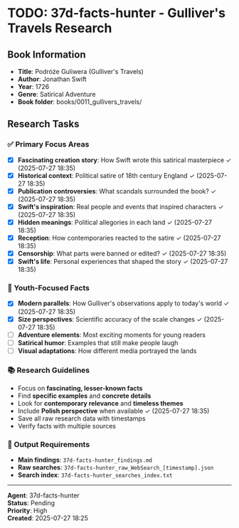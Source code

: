 # TODO: 37d-facts-hunter - Gulliver's Travels Research

## Book Information
- **Title**: Podróże Guliwera (Gulliver's Travels)
- **Author**: Jonathan Swift
- **Year**: 1726
- **Genre**: Satirical Adventure
- **Book folder**: books/0011_gullivers_travels/

## Research Tasks

### ✅ Primary Focus Areas
- [x] **Fascinating creation story**: How Swift wrote this satirical masterpiece ✓ (2025-07-27 18:35)
- [x] **Historical context**: Political satire of 18th century England ✓ (2025-07-27 18:35)
- [x] **Publication controversies**: What scandals surrounded the book? ✓ (2025-07-27 18:35)
- [x] **Swift's inspiration**: Real people and events that inspired characters ✓ (2025-07-27 18:35)
- [x] **Hidden meanings**: Political allegories in each land ✓ (2025-07-27 18:35)
- [x] **Reception**: How contemporaries reacted to the satire ✓ (2025-07-27 18:35)
- [x] **Censorship**: What parts were banned or edited? ✓ (2025-07-27 18:35)
- [x] **Swift's life**: Personal experiences that shaped the story ✓ (2025-07-27 18:35)

### 🎯 Youth-Focused Facts
- [x] **Modern parallels**: How Gulliver's observations apply to today's world ✓ (2025-07-27 18:35)
- [x] **Size perspectives**: Scientific accuracy of the scale changes ✓ (2025-07-27 18:35)
- [ ] **Adventure elements**: Most exciting moments for young readers
- [ ] **Satirical humor**: Examples that still make people laugh
- [ ] **Visual adaptations**: How different media portrayed the lands

### 📚 Research Guidelines
- Focus on **fascinating, lesser-known facts**
- Find **specific examples** and **concrete details**
- Look for **contemporary relevance** and **timeless themes**
- Include **Polish perspective** when available ✓ (2025-07-27 18:35)
- Save all raw research data with timestamps
- Verify facts with multiple sources

### 📁 Output Requirements
- **Main findings**: `37d-facts-hunter_findings.md`
- **Raw searches**: `37d-facts-hunter_raw_WebSearch_[timestamp].json`
- **Search index**: `37d-facts-hunter_searches_index.txt`

---
**Agent**: 37d-facts-hunter  
**Status**: Pending  
**Priority**: High  
**Created**: 2025-07-27 18:25